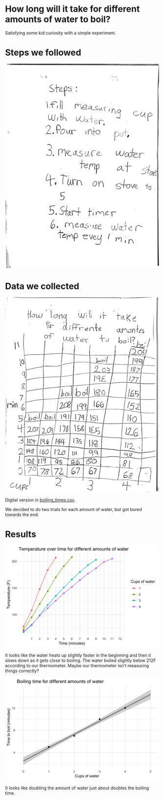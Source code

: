 # How long will it take for different amounts of water to boil?

Satisfying some kid curiosity with a simple experiment.

# Steps we followed
![](procedure.png)

# Data we collected
![](data.png)

Digital version in [boiling_times.csv](boiling_times.csv).

We decided to do two trials for each amount of water, but got bored towards the end.

# Results
![](temp_over_time.png)

It looks like the water heats up slightly faster in the beginning and then it slows down as it gets close to boiling. The water boiled slightly below 212F according to our thermometer. Maybe our thermometer isn't measuring things correctly?

![](boiling_times.png)

It looks like doubling the amount of water just about doubles the boiling time.
